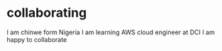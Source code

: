 # collaborating
I am chinwe form Nigeria
I am learning AWS cloud engineer at DCI
I am happy to collaborate
